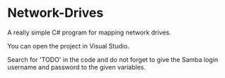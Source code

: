 # Network-Drives

A really simple C# program for mapping network drives.

You can open the project in Visual Studio.

Search for 'TODO' in the code and do not forget to give the Samba login username and password to the given variables.
